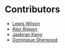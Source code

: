# Contributors

- [Lewis Wilson](https://github.com/lwlsns)
- [Alex Rippon](https://github.com/alexrippon)
- [Jaskiran Kang](https://github.com/JaskiranKang)
- [Dominique Sherwood](https://github.com/DominiqueSherwood1)
